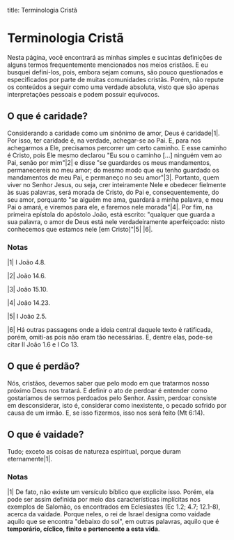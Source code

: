 title: Terminologia Cristã

# Terminologia Cristã

Nesta página, você encontrará as minhas simples e sucintas definições de alguns
termos frequentemente mencionados nos meios cristãos. E eu busquei definí-los,
pois, embora sejam comuns, são pouco questionados e especificados por parte de
muitas comunidades cristãs. Porém, não repute os conteúdos a seguir como uma
verdade absoluta, visto que são apenas interpretações pessoais e podem possuir
equívocos.

## O que é caridade?

Considerando a caridade como um sinônimo de amor, Deus é caridade\|1\|. Por isso,
ter caridade é, na verdade, achegar-se ao Pai. E, para nos achegarmos a Ele,
precisamos percorrer um certo caminho. E esse caminho é Cristo, pois Ele mesmo
declarou "Eu sou o caminho [...] ninguém vem ao Pai, senão por mim"\|2\| e disse
"se guardardes os meus mandamentos, permanecereis no meu amor; do mesmo modo
que eu tenho guardado os mandamentos de meu Pai, e permaneço no seu amor"\|3\|.
Portanto, quem viver no Senhor Jesus, ou seja, crer inteiramente Nele e
obedecer fielmente às suas palavras, será morada de Cristo, do Pai e,
consequentemente, do seu amor, porquanto "se alguém me ama, guardará a minha
palavra, e meu Pai o amará, e viremos para ele, e faremos nele morada"\|4\|. Por
fim, na primeira epístola do apóstolo João, está escrito: "qualquer que guarda
a sua palavra, o amor de Deus está nele verdadeiramente aperfeiçoado: nisto
conhecemos que estamos nele [em Cristo]"\|5\| \|6\|.

### Notas

\|1\| I João 4.8.

\|2\| João 14.6.

\|3\| João 15.10.

\|4\| João 14.23.

\|5\| I João 2.5.

\|6\| Há outras passagens onde a ideia central daquele texto é ratificada,
porém, omiti-as pois não eram tão necessárias. E, dentre elas, pode-se citar II
João 1.6 e I Co 13.

## O que é perdão?

Nós, cristãos, devemos saber que pelo modo em que tratarmos nosso próximo Deus
nos tratará. E definir o ato de perdoar é entender como gostaríamos de sermos
perdoados pelo Senhor. Assim, perdoar consiste em desconsiderar, isto é,
considerar como inexistente, o pecado sofrido por causa de um irmão. E, se isso
fizermos, isso nos será feito (Mt 6:14).

## O que é vaidade?

Tudo; exceto as coisas de natureza espiritual, porque duram eternamente\|1\|.

### Notas

\|1\| De fato, não existe um versículo bíblico que explicite isso. Porém, ela
pode ser assim definida por meio das características implícitas nos exemplos de
Salomão, os encontrados em Eclesiastes (Ec 1.2; 4.7; 12.1-8), acerca da
vaidade. Porque neles, o rei de Israel designa como vaidade aquilo que se
encontra "debaixo do sol", em outras palavras, aquilo que é **temporário,
cíclico, finito e pertencente a esta vida**.
